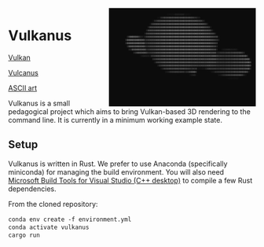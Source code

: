 <img align="right" alt="" src="vulkanus.gif"/>

# Vulkanus

[Vulkan](https://en.wikipedia.org/wiki/Vulkan)

[Vulcanus](https://en.wikipedia.org/wiki/Vulcan_(mythology))

[ASCII art](https://en.wikipedia.org/wiki/ASCII_art)

Vulkanus is a small pedagogical project which aims to bring Vulkan-based 3D rendering to the command line. It is currently in a minimum working example state.

## Setup

Vulkanus is written in Rust. We prefer to use Anaconda (specifically miniconda) for managing the build environment. You will also need [Microsoft Build Tools for Visual Studio (C++ desktop)](https://visualstudio.microsoft.com/downloads/) to compile a few Rust dependencies.

From the cloned repository:

    conda env create -f environment.yml
    conda activate vulkanus
    cargo run
